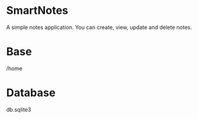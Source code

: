 # SmartNotes

A simple notes application. You can create, view, update and delete notes.

# Base
/home


# Database
db.sqlite3
